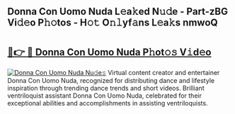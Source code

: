 ## Donna Con Uomo Nuda L𝚎a𝚔ed N𝚞𝚍e - Part-zBG Vi𝚍𝚎o P𝚑𝚘tos - H𝚘𝚝 O𝚗𝚕yf𝚊ns L𝚎a𝚔s nmwoQ

# <h2><a href="http://kf7by9.oniu.top/?m=Donna+Con+Uomo+Nuda">🔗👉 🔴 Donna Con Uomo Nuda P𝚑ot𝚘𝚜 V𝚒d𝚎o</a></h2>

[![Donna Con Uomo Nuda Nu𝚍e𝚜](https://i.imgur.com/0qMVB7G.gif)](http://kf7by9.oniu.top/?m=Donna+Con+Uomo+Nuda)
Virtual content creator and entertainer Donna Con Uomo Nuda, recognized for distributing dance and lifestyle inspiration through trending dance trends and short videos. Brilliant ventriloquist assistant Donna Con Uomo Nuda, celebrated for their exceptional abilities and accomplishments in assisting ventriloquists.  
